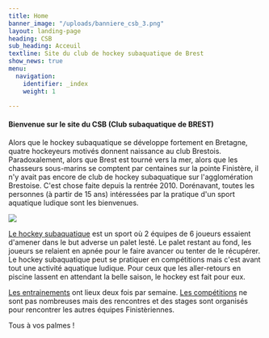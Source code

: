 ```yaml
---
title: Home
banner_image: "/uploads/banniere_csb_3.png"
layout: landing-page
heading: CSB
sub_heading: Acceuil
textline: Site du club de hockey subaquatique de Brest
show_news: true
menu:
  navigation:
    identifier: _index
    weight: 1

---
```

#### Bienvenue sur le site du CSB (Club subaquatique de BREST)

Alors que le hockey subaquatique se développe fortement en Bretagne, quatre hockeyeurs motivés donnent naissance au club Brestois. Paradoxalement, alors que Brest est tourné vers la mer, alors que les chasseurs sous-marins se comptent par centaines sur la pointe Finistère, il n'y avait pas encore de club de hockey subaquatique sur l'agglomération Brestoise. C'est chose faite depuis la rentrée 2010. Dorénavant, toutes les personnes (à partir de 15 ans) intéressées par la pratique d'un sport aquatique ludique sont les bienvenues.

![](/uploads/tous-club\[2\].jpg)

[Le hockey subaquatique](https://www.blogger.com/u/2/index.php?option=com_content&view=article&id=5:le-hockey-subaquatique&catid=25:presentation-hockey&Itemid=29) est un sport où 2 équipes de 6 joueurs essaient d'amener dans le but adverse un palet lesté. Le palet restant au fond, les joueurs se relaient en apnée pour le faire avancer ou tenter de le récupérer. Le hockey subaquatique peut se pratiquer en compétitions mais c'est avant tout une activité aquatique ludique. Pour ceux que les aller-retours en piscine lassent en attendant la belle saison, le hockey est fait pour eux.

[Les entrainements](https://www.blogger.com/u/2/index.php?option=com_content&view=article&id=4:les-entrainements&catid=5&Itemid=3) ont lieux deux fois par semaine. [Les compétitions](https://www.blogger.com/u/2/index.php?option=com_content&view=section&layout=blog&id=4&Itemid=2) ne sont pas nombreuses mais des rencontres et des stages sont organisés pour rencontrer les autres équipes Finistèriennes.

Tous à vos palmes !